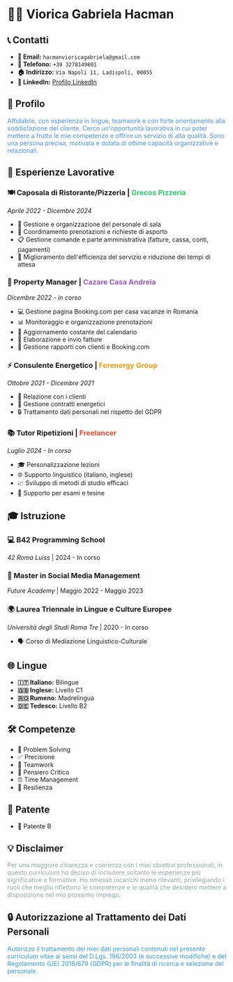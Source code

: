 # 👩‍💼 Viorica Gabriela Hacman

## 📞 Contatti
- **📧 Email:** `hacmanvioricagabriela@gmail.com`
- **📱 Telefono:** `+39 3278149801`
- **🏠 Indirizzo:** `Via Napoli 11, Ladispoli, 00055`
- **💼 LinkedIn:** [Profilo LinkedIn](https://www.linkedin.com/in/viorica-gabriela-hacman-63a412267/)

## 🌟 Profilo
<span style="color: #4A90E2;">Affidabile, con esperienza in lingue, teamwork e con forte orientamento alla soddisfazione del cliente. Cerco un'opportunità lavorativa in cui poter mettere a frutto le mie competenze e offrire un servizio di alta qualità. Sono una persona precisa, motivata e dotata di ottime capacità organizzative e relazionali.</span>

## 💼 Esperienze Lavorative

### 🍽️ Caposala di Ristorante/Pizzeria | <span style="color: #2ECC71;">Grecos Pizzeria</span>
*Aprile 2022 - Dicembre 2024*
- 👥 Gestione e organizzazione del personale di sala
- 📅 Coordinamento prenotazioni e richieste di asporto
- 📋 Gestione comande e parte amministrativa (fatture, cassa, conti, pagamenti)
- 🚀 Miglioramento dell'efficienza del servizio e riduzione dei tempi di attesa

### 🏨 Property Manager | <span style="color: #9B59B6;">Cazare Casa Andreia</span>
*Dicembre 2022 - in corso*
- 💻 Gestione pagina Booking.com per casa vacanze in Romania
- 📊 Monitoraggio e organizzazione prenotazioni
- 📆 Aggiornamento costante del calendario
- 💸 Elaborazione e invio fatture
- 🤝 Gestione rapporti con clienti e Booking.com

### ⚡ Consulente Energetico | <span style="color: #F39C12;">Ferenergy Group</span>
*Ottobre 2021 - Dicembre 2021*
- 🤝 Relazione con i clienti
- 📝 Gestione contratti energetici
- 🔒 Trattamento dati personali nel rispetto del GDPR

### 📚 Tutor Ripetizioni | <span style="color: #E74C3C;">Freelancer</span>
*Luglio 2024 - In corso*
- 🎓 Personalizzazione lezioni
- 🌐 Supporto linguistico (italiano, inglese)
- 📈 Sviluppo di metodi di studio efficaci
- 📖 Supporto per esami e tesine

## 🎓 Istruzione

### 💻 B42 Programming School
*42 Roma Luiss* | 2024 - In corso

### 📱 Master in Social Media Management
*Future Academy* | Maggio 2022 - Maggio 2023

### 🌍 Laurea Triennale in Lingue e Culture Europee
*Università degli Studi Roma Tre* | 2020 - In corso
- 🗣️ Corso di Mediazione Linguistico-Culturale

## 🌐 Lingue
- **🇮🇹 Italiano:** Bilingue
- **🇬🇧 Inglese:** Livello C1
- **🇷🇴 Rumeno:** Madrelingua
- **🇩🇪 Tedesco:** Livello B2

## 🛠️ Competenze
- 🧩 Problem Solving
- ✅ Precisione
- 👥 Teamwork
- 🤔 Pensiero Critico
- ⏰ Time Management
- 💪 Resilienza

## 🚗 Patente
- 🚦 Patente B

## 💡 Disclaimer
<span style="color: #95A5A6;">Per una maggiore chiarezza e coerenza con i miei obiettivi professionali, in questo curriculum ho deciso di includere soltanto le esperienze più significative e formative. Ho omesso incarichi meno rilevanti, privilegiando i ruoli che meglio riflettono le competenze e le qualità che desidero mettere a disposizione nel mio prossimo impiego.</span>

## 🔒 Autorizzazione al Trattamento dei Dati Personali
<span style="color: #3498DB;">Autorizzo il trattamento dei miei dati personali contenuti nel presente curriculum vitae ai sensi del D.Lgs. 196/2003 (e successive modifiche) e del Regolamento (UE) 2016/679 (GDPR) per le finalità di ricerca e selezione del personale.</span>
